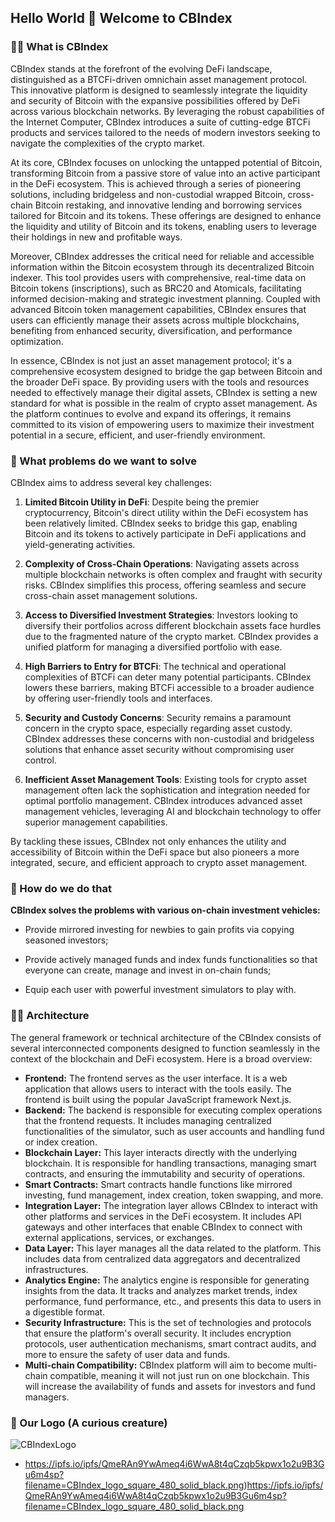 ## Hello World 👋 Welcome to CBIndex

<!--

**Here are some ideas to get you started:**

🙋‍♀️ A short introduction - what is your organization all about?
🌈 Contribution guidelines - how can the community get involved?
👩‍💻 Useful resources - where can the community find your docs? Is there anything else the community should know?
🍿 Fun facts - what does your team eat for breakfast?
🧙 Remember, you can do mighty things with the power of [Markdown](https://docs.github.com/github/writing-on-github/getting-started-with-writing-and-formatting-on-github/basic-writing-and-formatting-syntax)
-->

### 🙋‍♀ What is CBIndex

CBIndex stands at the forefront of the evolving DeFi landscape, distinguished as a BTCFi-driven omnichain asset management protocol. This innovative platform is designed to seamlessly integrate the liquidity and security of Bitcoin with the expansive possibilities offered by DeFi across various blockchain networks. By leveraging the robust capabilities of the Internet Computer, CBIndex introduces a suite of cutting-edge BTCFi products and services tailored to the needs of modern investors seeking to navigate the complexities of the crypto market.

At its core, CBIndex focuses on unlocking the untapped potential of Bitcoin, transforming Bitcoin from a passive store of value into an active participant in the DeFi ecosystem. This is achieved through a series of pioneering solutions, including bridgeless and non-custodial wrapped Bitcoin, cross-chain Bitcoin restaking, and innovative lending and borrowing services tailored for Bitcoin and its tokens. These offerings are designed to enhance the liquidity and utility of Bitcoin and its tokens, enabling users to leverage their holdings in new and profitable ways.

Moreover, CBIndex addresses the critical need for reliable and accessible information within the Bitcoin ecosystem through its decentralized Bitcoin indexer. This tool provides users with comprehensive, real-time data on Bitcoin tokens (inscriptions), such as BRC20 and Atomicals, facilitating informed decision-making and strategic investment planning. Coupled with advanced Bitcoin token management capabilities, CBIndex ensures that users can efficiently manage their assets across multiple blockchains, benefiting from enhanced security, diversification, and performance optimization.

In essence, CBIndex is not just an asset management protocol; it's a comprehensive ecosystem designed to bridge the gap between Bitcoin and the broader DeFi space. By providing users with the tools and resources needed to effectively manage their digital assets, CBIndex is setting a new standard for what is possible in the realm of crypto asset management. As the platform continues to evolve and expand its offerings, it remains committed to its vision of empowering users to maximize their investment potential in a secure, efficient, and user-friendly environment.

### 🌈 What problems do we want to solve

CBIndex aims to address several key challenges:

1. **Limited Bitcoin Utility in DeFi**: Despite being the premier cryptocurrency, Bitcoin's direct utility within the DeFi ecosystem has been relatively limited. CBIndex seeks to bridge this gap, enabling Bitcoin and its tokens to actively participate in DeFi applications and yield-generating activities.

2. **Complexity of Cross-Chain Operations**: Navigating assets across multiple blockchain networks is often complex and fraught with security risks. CBIndex simplifies this process, offering seamless and secure cross-chain asset management solutions.

3. **Access to Diversified Investment Strategies**: Investors looking to diversify their portfolios across different blockchain assets face hurdles due to the fragmented nature of the crypto market. CBIndex provides a unified platform for managing a diversified portfolio with ease.

4. **High Barriers to Entry for BTCFi**: The technical and operational complexities of BTCFi can deter many potential participants. CBIndex lowers these barriers, making BTCFi accessible to a broader audience by offering user-friendly tools and interfaces.

5. **Security and Custody Concerns**: Security remains a paramount concern in the crypto space, especially regarding asset custody. CBIndex addresses these concerns with non-custodial and bridgeless solutions that enhance asset security without compromising user control.

6. **Inefficient Asset Management Tools**: Existing tools for crypto asset management often lack the sophistication and integration needed for optimal portfolio management. CBIndex introduces advanced asset management vehicles, leveraging AI and blockchain technology to offer superior management capabilities.

By tackling these issues, CBIndex not only enhances the utility and accessibility of Bitcoin within the DeFi space but also pioneers a more integrated, secure, and efficient approach to crypto asset management.

### 🧙 How do we do that

**CBIndex solves the problems with various on-chain investment vehicles:**

- Provide mirrored investing for newbies to gain profits via copying seasoned investors;

- Provide actively managed funds and index funds functionalities so that everyone can create, manage and invest in on-chain funds;

- Equip each user with powerful investment simulators to play with.


### 👩‍💻 Architecture


The general framework or technical architecture of the CBIndex consists of several interconnected components designed to function seamlessly in the context of the blockchain and DeFi ecosystem. Here is a broad overview:

- **Frontend:** The frontend serves as the user interface. It is a web application that allows users to interact with the tools easily. The frontend is built using the popular JavaScript framework Next.js.
- **Backend:** The backend is responsible for executing complex operations that the frontend requests. It includes managing centralized functionalities of the simulator, such as user accounts and handling fund or index creation.
- **Blockchain Layer:** This layer interacts directly with the underlying blockchain. It is responsible for handling transactions, managing smart contracts, and ensuring the immutability and security of operations.
- **Smart Contracts:** Smart contracts handle functions like mirrored investing, fund management, index creation, token swapping, and more.
- **Integration Layer:** The integration layer allows CBIndex to interact with other platforms and services in the DeFi ecosystem. It includes API gateways and other interfaces that enable CBIndex to connect with external applications, services, or exchanges.
- **Data Layer:** This layer manages all the data related to the platform. This includes data from centralized data aggregators and decentralized infrastructures.
- **Analytics Engine:** The analytics engine is responsible for generating insights from the data. It tracks and analyzes market trends, index performance, fund performance, etc., and presents this data to users in a digestible format.
- **Security Infrastructure:** This is the set of technologies and protocols that ensure the platform's overall security. It includes encryption protocols, user authentication mechanisms, smart contract audits, and more to ensure the safety of user data and funds.
- **Multi-chain Compatibility:** CBIndex platform will aim to become multi-chain compatible, meaning it will not just run on one blockchain. This will increase the availability of funds and assets for investors and fund managers.


### 🍿 Our Logo (A curious creature)

![CBIndexLogo](https://ipfs.io/ipfs/QmeRAn9YwAmeq4i6WwA8t4qCzqb5kpwx1o2u9B3Gu6m4sp?filename=CBIndex_logo_square_480_solid_black.png "CBIndex Logo")

- https://ipfs.io/ipfs/QmeRAn9YwAmeq4i6WwA8t4qCzqb5kpwx1o2u9B3Gu6m4sp?filename=CBIndex_logo_square_480_solid_black.png)https://ipfs.io/ipfs/QmeRAn9YwAmeq4i6WwA8t4qCzqb5kpwx1o2u9B3Gu6m4sp?filename=CBIndex_logo_square_480_solid_black.png

